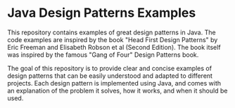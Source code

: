 # Java Design Patterns Examples

This repository contains examples of great design patterns in Java. The code examples are inspired by the book "Head First Design Patterns" by Eric Freeman and Elisabeth Robson et al (Second Edition). The book itself was inspired by the famous "Gang of Four" Design Patterns book.

The goal of this repository is to provide clear and concise examples of design patterns that can be easily understood and adapted to different projects. Each design pattern is implemented using Java, and comes with an explanation of the problem it solves, how it works, and when it should be used.
